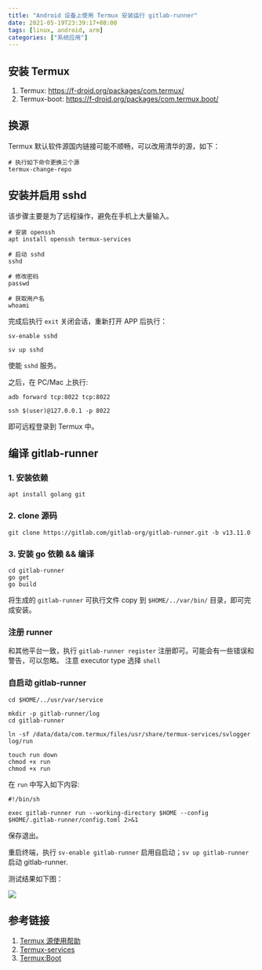 ```yaml
---
title: "Android 设备上使用 Termux 安装运行 gitlab-runner"
date: 2021-05-19T23:39:17+08:00
tags: [linux, android, arm]
categories: ["系统应用"]
---
```



## 安装 Termux

1. Termux: https://f-droid.org/packages/com.termux/
2. Termux-boot: https://f-droid.org/packages/com.termux.boot/

## 换源

Termux 默认软件源国内链接可能不顺畅，可以改用清华的源，如下：

```shell
# 执行如下命令更换三个源
termux-change-repo
```

## 安装并启用 sshd

该步骤主要是为了远程操作，避免在手机上大量输入。

```shell
# 安装 openssh
apt install openssh termux-services

# 启动 sshd
sshd

# 修改密码
passwd

# 获取用户名
whoami
```

完成后执行 `exit` 关闭会话，重新打开 APP 后执行：

```shell
sv-enable sshd

sv up sshd
```

使能 `sshd` 服务。

之后，在 PC/Mac 上执行:

```shell
adb forward tcp:8022 tcp:8022

ssh $(user)@127.0.0.1 -p 8022
```

即可远程登录到 Termux 中。

## 编译 gitlab-runner

### 1. 安装依赖

```shell
apt install golang git
```

### 2. clone 源码

```shell
git clone https://gitlab.com/gitlab-org/gitlab-runner.git -b v13.11.0
```

### 3. 安装 go 依赖 && 编译

```shell 
cd gitlab-runner
go get 
go build
```

将生成的 `gitlab-runner` 可执行文件 copy 到 `$HOME/../var/bin/` 目录，即可完成安装。

### 注册 runner

和其他平台一致，执行 `gitlab-runner register` 注册即可。可能会有一些错误和警告，可以忽略。
注意 executor type 选择 `shell`

### 自启动 gitlab-runner

```shell
cd $HOME/../usr/var/service

mkdir -p gitlab-runner/log
cd gitlab-runner

ln -sf /data/data/com.termux/files/usr/share/termux-services/svlogger log/run

touch run down
chmod +x run
chmod +x run
```

在 `run` 中写入如下内容: 

```shell
#!/bin/sh

exec gitlab-runner run --working-directory $HOME --config $HOME/.gitlab-runner/config.toml 2>&1
```

保存退出。

重启终端，执行 `sv-enable gitlab-runner` 启用自启动；`sv up gitlab-runner` 启动 gitlab-runner.

测试结果如下图：

![](https://i.loli.net/2021/05/19/Bt97ISAmCowvMxY.jpg)

## 参考链接
1. [Termux 源使用帮助](http://mirrors.ustc.edu.cn/help/termux.html)
2. [Termux-services](https://wiki.termux.com/wiki/Termux-services)
3. [Termux:Boot](https://wiki.termux.com/wiki/Termux:Boot)